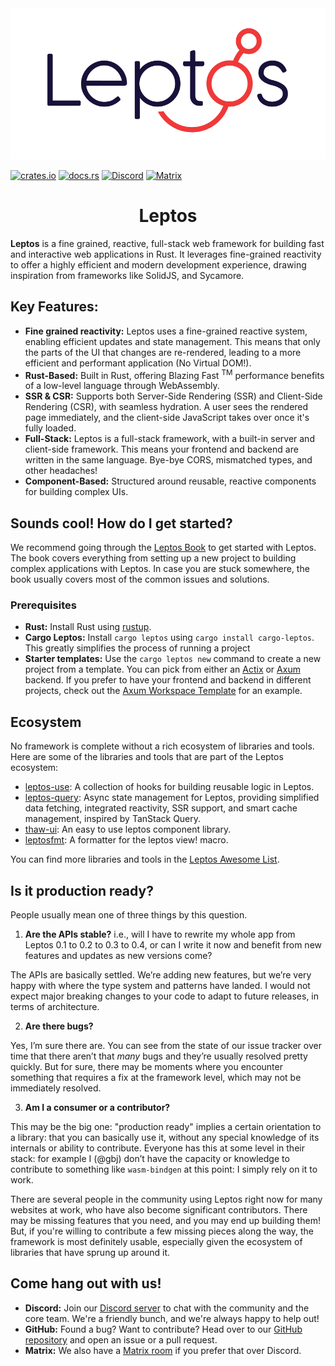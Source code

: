 <picture>
    <source srcset="https://raw.githubusercontent.com/leptos-rs/.github/main/logos/Leptos_logo_pref_dark_RGB.svg" media="(prefers-color-scheme: dark)">
    <img src="https://raw.githubusercontent.com/leptos-rs/.github/main/logos/Leptos_logo_RGB.svg" alt="Leptos Logo">
</picture>

[![crates.io](https://img.shields.io/crates/v/leptos.svg)](https://crates.io/crates/leptos)
[![docs.rs](https://docs.rs/leptos/badge.svg)](https://docs.rs/leptos)
[![Discord](https://img.shields.io/discord/1031524867910148188?color=%237289DA&label=discord)](https://discord.gg/YdRAhS7eQB)
[![Matrix](https://img.shields.io/badge/Matrix-leptos-grey?logo=matrix&labelColor=white&logoColor=black)](https://matrix.to/#/#leptos:matrix.org)

<center>
<h1>Leptos</h1>
</center>

**Leptos** is a fine grained, reactive, full-stack web framework for building fast and interactive web applications in Rust. It leverages fine-grained reactivity to offer a highly efficient and modern development experience, drawing inspiration from frameworks like SolidJS, and Sycamore.

## Key Features:
- **Fine grained reactivity:** Leptos uses a fine-grained reactive system, enabling efficient updates and state management. This means that only the parts of the UI that changes are re-rendered, leading to a more efficient and performant application (No Virtual DOM!).
- **Rust-Based:** Built in Rust, offering Blazing Fast <sup>TM</sup> performance benefits of a low-level language through WebAssembly.
- **SSR & CSR:** Supports both Server-Side Rendering (SSR) and Client-Side Rendering (CSR), with seamless hydration. A user sees the rendered page immediately, and the client-side JavaScript takes over once it's fully loaded.
- **Full-Stack:** Leptos is a full-stack framework, with a built-in server and client-side framework. This means your frontend and backend are written in the same language. Bye-bye CORS, mismatched types, and other headaches!
- **Component-Based:** Structured around reusable, reactive components for building complex UIs.

## Sounds cool! How do I get started?

We recommend going through the [Leptos Book](https://book.leptos.dev) to get started with Leptos. The book covers everything from setting up a new project to building complex applications with Leptos. In case you are stuck somewhere, the book usually covers most of the common issues and solutions.

### Prerequisites

- **Rust:** Install Rust using [rustup](https://rustup.rs/).
- **Cargo Leptos:** Install `cargo leptos` using `cargo install cargo-leptos`. This greatly simplifies the process of running a project
- **Starter templates:** Use the `cargo leptos new` command to create a new project from a template. You can pick from either an [Actix](https://github.com/leptos-rs/start-actix) or [Axum](https://github.com/leptos-rs/start-axum) backend. If you prefer to have your frontend and backend in different projects, check out the [Axum Workspace Template](https://github.com/leptos-rs/start-axum-workspace) for an example.

## Ecosystem

No framework is complete without a rich ecosystem of libraries and tools. Here are some of the libraries and tools that are part of the Leptos ecosystem:

- [leptos-use](https://leptos-use.rs): A collection of hooks for building reusable logic in Leptos.
- [leptos-query](https://github.com/gaucho-labs/leptos-query): Async state management for Leptos, providing simplified data fetching, integrated reactivity, SSR support, and smart cache management, inspired by TanStack Query.
- [thaw-ui](https://thawui.vercel.app/): An easy to use leptos component library.
- [leptosfmt](https://github.com/bram209/leptosfmt): A formatter for the leptos view! macro.

You can find more libraries and tools in the [Leptos Awesome List](https://github.com/leptos-rs/awesome-leptos).

## Is it production ready?

People usually mean one of three things by this question.

1. **Are the APIs stable?** i.e., will I have to rewrite my whole app from Leptos 0.1 to 0.2 to 0.3 to 0.4, or can I write it now and benefit from new features and updates as new versions come?

The APIs are basically settled. We’re adding new features, but we’re very happy with where the type system and patterns have landed. I would not expect major breaking changes to your code to adapt to future releases, in terms of architecture.

2. **Are there bugs?**

Yes, I’m sure there are. You can see from the state of our issue tracker over time that there aren’t that _many_ bugs and they’re usually resolved pretty quickly. But for sure, there may be moments where you encounter something that requires a fix at the framework level, which may not be immediately resolved.

3. **Am I a consumer or a contributor?**

This may be the big one: "production ready" implies a certain orientation to a library: that you can basically use it, without any special knowledge of its internals or ability to contribute. Everyone has this at some level in their stack: for example I (@gbj) don’t have the capacity or knowledge to contribute to something like `wasm-bindgen` at this point: I simply rely on it to work.

There are several people in the community using Leptos right now for many websites at work, who have also become significant contributors. There may be missing features that you need, and you may end up building them! But, if you're willing to contribute a few missing pieces along the way, the framework is most definitely usable, especially given the ecosystem of libraries that have sprung up around it.

## Come hang out with us!

- **Discord:** Join our [Discord server](https://discord.gg/leptos) to chat with the community and the core team. We're a friendly bunch, and we're always happy to help out!
- **GitHub:** Found a bug? Want to contribute? Head over to our [GitHub repository](https://github.com/leptos-rs/leptos) and open an issue or a pull request.
- **Matrix:** We also have a [Matrix room](https://matrix.to/#/#leptos:matrix.org) if you prefer that over Discord.
